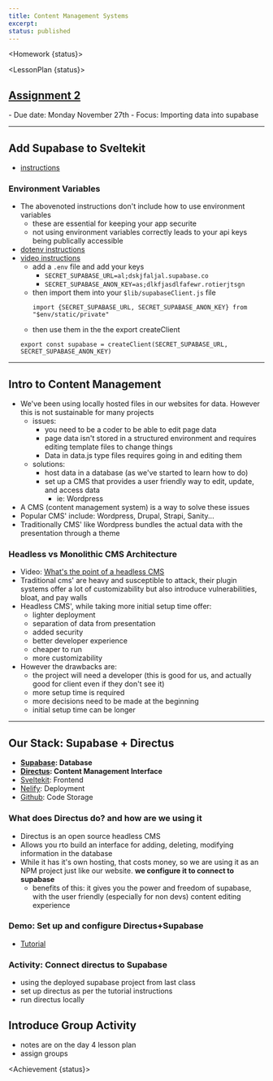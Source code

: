 ```yaml
---
title: Content Management Systems
excerpt:
status: published
---
```


<script>
	import Homework from "$lib/components/Homework.svelte";
	import LessonPlan from "$lib/components/LessonPlan.svelte";
	import Achievement from "$lib/components/Achievement.svelte";
</script>

<Homework {status}>

</Homework>

<LessonPlan {status}>

<h2><a href="/courses/cpnt-200/assessments/activity-2">Assignment 2</a></h2>
- Due date: Monday November 27th
- Focus: Importing data into supabase

---

<h2>Add Supabase to Sveltekit</h2>

- [instructions](https://supabase.com/docs/guides/getting-started/quickstarts/sveltekit)

### Environment Variables

- The abovenoted instructions don't include how to use environment variables
  - these are essential for keeping your app securite
  - not using environment variables correctly leads to your api keys being publically accessible
- [dotenv instructions](https://joyofcode.xyz/sveltekit-environment-variables)
- [video instructions](https://youtu.be/ai8PJgxF9Lw?si=-2uhWLVralDQiaCW)
  - add a `.env` file and add your keys
    - `SECRET_SUPABASE_URL=al;dskjfaljal.supabase.co`
    - `SECRET_SUPABASE_ANON_KEY=as;dlkfjasdlfafewr.rotierjtsgn`
  - then import them into your `$lib/supabaseClient.js` file
    ```
    import {SECRET_SUPABASE_URL, SECRET_SUPABASE_ANON_KEY} from "$env/static/private"
    ```
  - then use them in the the export createClient
  ```
  export const supabase = createClient(SECRET_SUPABASE_URL, SECRET_SUPABASE_ANON_KEY)
  ```

---

<h2>Intro to Content Management</h2>

- We've been using locally hosted files in our websites for data. However this is not sustainable for many projects
  - issues:
    - you need to be a coder to be able to edit page data
    - page data isn't stored in a structured environment and requires editing template files to change things
    - Data in data.js type files requires going in and editing them
  - solutions:
    - host data in a database (as we've started to learn how to do)
    - set up a CMS that provides a user friendly way to edit, update, and access data
      - ie: Wordpress
- A CMS (content management system) is a way to solve these issues
- Popular CMS' include: Wordpress, Drupal, Strapi, Sanity...
- Traditionally CMS' like Wordpress bundles the actual data with the presentation through a theme

### Headless vs Monolithic CMS Architecture

- Video: [What's the point of a headless CMS](https://www.youtube.com/watch?v=-Uor3I0n_vQ)
- Traditional cms' are heavy and susceptible to attack, their plugin systems offer a lot of customizability but also introduce vulnerabilities, bloat, and pay walls
- Headless CMS', while taking more initial setup time offer:
  - lighter deployment
  - separation of data from presentation
  - added security
  - better developer experience
  - cheaper to run
  - more customizability
- However the drawbacks are:
  - the project will need a developer (this is good for us, and actually good for client even if they don't see it)
  - more setup time is required
  - more decisions need to be made at the beginning
  - initial setup time can be longer

---

<h2>Our Stack: Supabase + Directus</h2>

- **[Supabase](https://supabase.com/): Database**
- **[Directus](https://directus.io/): Content Management Interface**
- [Sveltekit](https://kit.svelte.dev): Frontend
- [Nelify](https://netlify.com): Deployment
- [Github](https://github.com): Code Storage

### What does Directus do? and how are we using it

- Directus is an open source headless CMS
- Allows you rto build an interface for adding, deleting, modifying information in the database
- While it has it's own hosting, that costs money, so we are using it as an NPM project just like our website. **we configure it to connect to supabase**
  - benefits of this: it gives you the power and freedom of supabase, with the user friendly (especially for non devs) content editing experience

### Demo: Set up and configure Directus+Supabase

- [Tutorial](https://supabase.com/partners/integrations/directus)

### Activity: Connect directus to Supabase

- using the deployed supabase project from last class
- set up directus as per the tutorial instructions
- run directus locally

<h2>Introduce Group Activity</h2>

- notes are on the day 4 lesson plan
- assign groups

</LessonPlan>

<Achievement {status}>

</Achievement>
